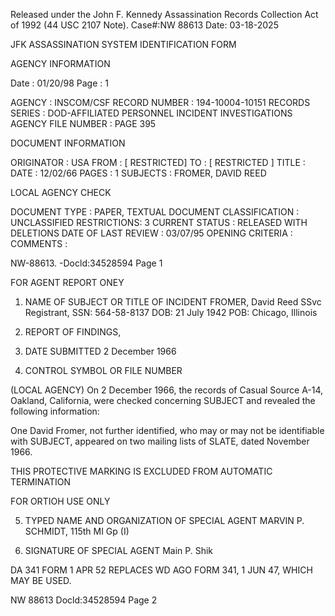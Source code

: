 Released under the John F. Kennedy
Assassination Records Collection Act of
1992 (44 USC 2107 Note). Case#:NW
88613 Date: 03-18-2025

JFK ASSASSINATION SYSTEM
IDENTIFICATION FORM

AGENCY INFORMATION

Date : 01/20/98
Page : 1

AGENCY : INSCOM/CSF
RECORD NUMBER : 194-10004-10151
RECORDS SERIES : DOD-AFFILIATED PERSONNEL INCIDENT INVESTIGATIONS
AGENCY FILE NUMBER : PAGE 395

DOCUMENT INFORMATION

ORIGINATOR : USA
FROM : [ RESTRICTED]
TO : [ RESTRICTED ]
TITLE :
DATE : 12/02/66
PAGES : 1
SUBJECTS : FROMER, DAVID REED

LOCAL AGENCY CHECK

DOCUMENT TYPE : PAPER, TEXTUAL DOCUMENT
CLASSIFICATION : UNCLASSIFIED
RESTRICTIONS: 3
CURRENT STATUS : RELEASED WITH DELETIONS
DATE OF LAST REVIEW : 03/07/95
OPENING CRITERIA :
COMMENTS :

NW-88613. -Docld:34528594 Page 1

FOR AGENT REPORT ONEY

1. NAME OF SUBJECT OR TITLE OF INCIDENT
FROMER, David Reed
SSvc Registrant, SSN: 564-58-8137
DOB: 21 July 1942
POB: Chicago, Illinois
4. REPORT OF FINDINGS,

2. DATE SUBMITTED
2 December 1966

3. CONTROL SYMBOL OR FILE NUMBER

(LOCAL AGENCY) On 2 December 1966, the records of Casual Source
A-14, Oakland, California, were checked concerning SUBJECT and revealed the
following information:

One David Fromer, not further identified, who may or may not be
identifiable with SUBJECT, appeared on two mailing lists of SLATE, dated
November 1966.

THIS PROTECTIVE MARKING IS EXCLUDED
FROM AUTOMATIC TERMINATION

FOR ORTIOH USE ONLY

5. TYPED NAME AND ORGANIZATION OF SPECIAL AGENT
MARVIN P. SCHMIDT, 115th MI Gp (I)

6. SIGNATURE OF SPECIAL AGENT
Main P. Shik

DA 341
FORM
1 APR 52
REPLACES WD AGO FORM 341, 1 JUN 47, WHICH MAY BE USED.

NW 88613 Docld:34528594 Page 2
